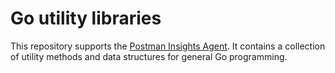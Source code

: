 # Go utility libraries

This repository supports the [Postman Insights
Agent](https://github.com/postmanlabs/postman-insights-agent). It contains a
collection of utility methods and data structures for general Go programming.
